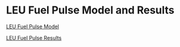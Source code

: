 # LEU Fuel Pulse Model and Results

[LEU Fuel Pulse Model](treat_leu/treat_leu_model.md)

[LEU Fuel Pulse Results](treat_leu/treat_leu_results.md)
